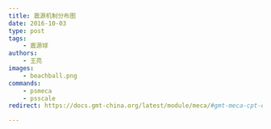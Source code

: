 ```yaml
---
title: 震源机制分布图
date: 2016-10-03
type: post
tags:
    - 震源球
authors:
    - 王亮
images:
    - beachball.png
commands:
    - psmeca
    - psscale
redirect: https://docs.gmt-china.org/latest/module/meca/#gmt-meca-cpt-example

---
```

